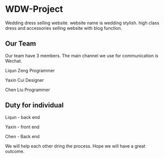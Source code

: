 # WDW-Project
Wedding dress selling website.
website name is wedding stylish. high class dress and accessories selling website with blog function.
## Our Team
Our team have 3 members. The main channel we use for communication is Wechat. 

Liqun Zeng   Programmer

Yaxin Cui    Designer

Chen Liu     Programmer

## Duty for individual 
Liqun - back end

Yaxin - front end

Chen - Back end

We will help each other dring the process. Hope we will have a great outcome.
